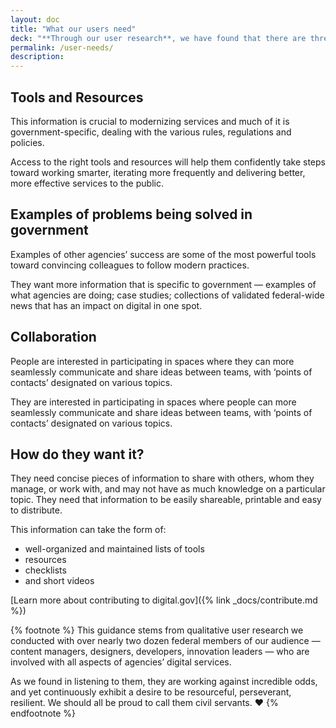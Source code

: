 ```yaml
---
layout: doc
title: "What our users need"
deck: "**Through our user research**, we have found that there are three things product managers in government need to be successful in their work."
permalink: /user-needs/
description:
---
```


## Tools and Resources
This information is crucial to modernizing services and much of it is government-specific, dealing with the various rules, regulations and policies.

Access to the right tools and resources will help them confidently take steps toward working smarter, iterating more frequently and  delivering better, more effective services to the public.

## Examples of problems being solved in government

Examples of other agencies’ success are some of the most powerful tools toward convincing colleagues to follow modern practices.

They want more information that is specific to government — examples of what agencies are doing; case studies; collections of validated federal-wide news that has an impact on digital in one spot.


## Collaboration

People are interested in participating in spaces where they can more seamlessly communicate and share ideas between teams, with ‘points of contacts’ designated on various topics.

They are interested in participating in spaces where people can more seamlessly communicate and share ideas between teams, with ‘points of contacts’ designated on various topics.


## How do they want it?

They need concise pieces of information to share with others, whom they manage, or work with, and may not have as much knowledge on a particular topic. They need that information to be easily shareable, printable and easy to distribute.

This information can take the form of:

- well-organized and maintained lists of tools
- resources
- checklists
- and short videos

[Learn more about contributing to digital.gov]({% link _docs/contribute.md %})

{% footnote %}
This guidance stems from qualitative user research we conducted with over nearly two dozen federal members of our audience — content managers, designers, developers, innovation leaders — who are involved with all aspects of agencies’ digital services.

As we found in listening to them, they are working against incredible odds, and yet continuously exhibit a desire to be resourceful, perseverant, resilient. We should all be proud to call them civil servants. :heart: {% endfootnote %}
